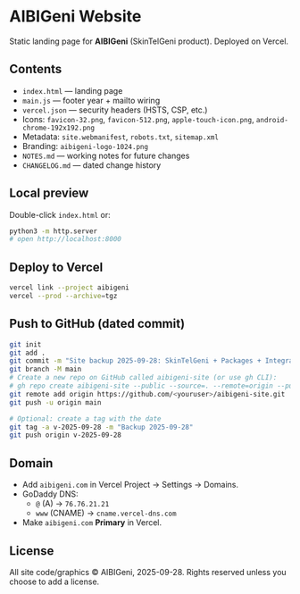 # AIBIGeni Website

Static landing page for **AIBIGeni** (SkinTelGeni product). Deployed on Vercel.

## Contents
- `index.html` — landing page
- `main.js` — footer year + mailto wiring
- `vercel.json` — security headers (HSTS, CSP, etc.)
- Icons: `favicon-32.png`, `favicon-512.png`, `apple-touch-icon.png`, `android-chrome-192x192.png`
- Metadata: `site.webmanifest`, `robots.txt`, `sitemap.xml`
- Branding: `aibigeni-logo-1024.png`
- `NOTES.md` — working notes for future changes
- `CHANGELOG.md` — dated change history

## Local preview
Double-click `index.html` or:
```bash
python3 -m http.server
# open http://localhost:8000
```

## Deploy to Vercel
```bash
vercel link --project aibigeni
vercel --prod --archive=tgz
```

## Push to GitHub (dated commit)
```bash
git init
git add .
git commit -m "Site backup 2025-09-28: SkinTelGeni + Packages + Integrations + dark theme fix"
git branch -M main
# Create a new repo on GitHub called aibigeni-site (or use gh CLI):
# gh repo create aibigeni-site --public --source=. --remote=origin --push
git remote add origin https://github.com/<youruser>/aibigeni-site.git
git push -u origin main

# Optional: create a tag with the date
git tag -a v-2025-09-28 -m "Backup 2025-09-28"
git push origin v-2025-09-28
```

## Domain
- Add `aibigeni.com` in Vercel Project → Settings → Domains.
- GoDaddy DNS:
  - `@` (A) → `76.76.21.21`
  - `www` (CNAME) → `cname.vercel-dns.com`
- Make `aibigeni.com` **Primary** in Vercel.

## License
All site code/graphics © AIBIGeni, 2025-09-28. Rights reserved unless you choose to add a license.
